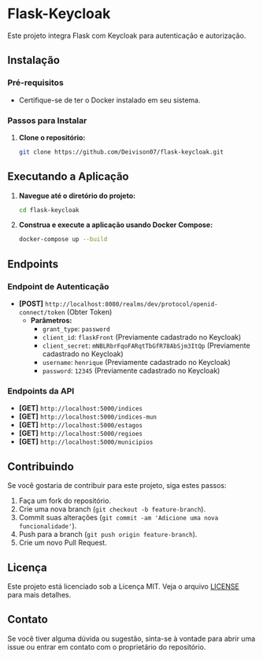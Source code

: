 # Flask-Keycloak

Este projeto integra Flask com Keycloak para autenticação e autorização.

## Instalação

### Pré-requisitos
- Certifique-se de ter o Docker instalado em seu sistema.

### Passos para Instalar

1. **Clone o repositório:**
    ```bash
    git clone https://github.com/Deivison07/flask-keycloak.git
    ```

## Executando a Aplicação

1. **Navegue até o diretório do projeto:**
    ```bash
    cd flask-keycloak
    ```
2. **Construa e execute a aplicação usando Docker Compose:**
    ```bash
    docker-compose up --build
    ```

## Endpoints

### Endpoint de Autenticação
- **[POST]** `http://localhost:8080/realms/dev/protocol/openid-connect/token` (Obter Token)
  - **Parâmetros:**
    - `grant_type`: `password`
    - `client_id`: `flaskFront` (Previamente cadastrado no Keycloak)
    - `client_secret`: `mNBLRbrFqoFARqtTbGfR78AbSjm3ItQp` (Previamente cadastrado no Keycloak)
    - `username`: `henrique` (Previamente cadastrado no Keycloak)
    - `password`: `12345` (Previamente cadastrado no Keycloak)

### Endpoints da API
- **[GET]** `http://localhost:5000/indices`
- **[GET]** `http://localhost:5000/indices-mun`
- **[GET]** `http://localhost:5000/estagos`
- **[GET]** `http://localhost:5000/regioes`
- **[GET]** `http://localhost:5000/municipios`

## Contribuindo

Se você gostaria de contribuir para este projeto, siga estes passos:

1. Faça um fork do repositório.
2. Crie uma nova branch (`git checkout -b feature-branch`).
3. Commit suas alterações (`git commit -am 'Adicione uma nova funcionalidade'`).
4. Push para a branch (`git push origin feature-branch`).
5. Crie um novo Pull Request.

## Licença

Este projeto está licenciado sob a Licença MIT. Veja o arquivo [LICENSE](LICENSE) para mais detalhes.

## Contato

Se você tiver alguma dúvida ou sugestão, sinta-se à vontade para abrir uma issue ou entrar em contato com o proprietário do repositório.
